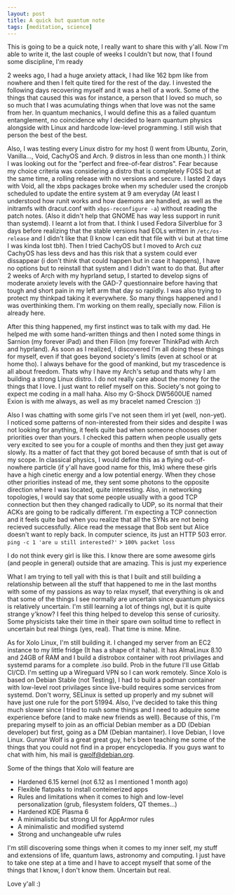 ```yaml
---
layout: post
title: A quick but quantum note 
tags: [meditation, science]
---
```


This is going to be a quick note, I really want to share this with y'all. Now I'm able to write it, the last couple of weeks I couldn't but now, that I found some discipline, I'm ready

2 weeks ago, I had a huge anxiety attack, I had like 162 bpm like from nowhere and then I felt quite tired for the rest of the day. I invested the following days recovering myself and
it was a hell of a work. Some of the things that caused this was for instance, a person that I loved so much, so so much that I was acumulating things when that love was not the same from her. In
quantum mechanics, I would define this as a failed quantum entanglement, no coincidence why I decided to learn quantum physics alongside with Linux and hardcode low-level programming. I still wish that person the best of the best. 

Also, I was testing every Linux distro for my host (I went from Ubuntu, Zorin, Vanilla..., Void, CachyOS and Arch. 9 distros in less than one month.) I think I was looking out for the "perfect and free-of-fear distros". Fear because
my choice criteria was considering a distro that is completely FOSS but at the same time, a rolling release with no versions and secure. I lasted 2 days with Void, all the xbps packages broke when my 
scheduler used the cronjob scheduled to update the entire system at 9 am everyday (At least I understood how runit works and how daemons are handled, as well as the initramfs with dracut.conf with ```xbps-reconfigure -a```) without reading the patch notes. (Also it didn't help that GNOME has way less support in runit than systemd). I learnt
a lot from that. I think I used Fedora Silverblue for 3 days before realizing that the stable versions had EOLs written in ```/etc/os-release``` and I didn't like that (I know I can edit that file with vi but at that time I was kinda lost tbh).
Then I tried CachyOS but I moved to Arch cuz CachyOS has less devs and has this risk that a system could ever dissappear (i don't think that could happen but in case it happens), I have no options but to reinstall that system and I didn't want to do that. But after 2 weeks of Arch with my hyprland
setup, I started to develop signs of moderate anxiety levels with the GAD-7 questionnaire before having that tough and short pain in my left arm that day so rapidly. I was also trying to protect my thinkpad taking it everywhere. So many things happened and I was overthinking them. I'm working on them really, specially now. Filion is already here. 

After this thing happened, my first instinct was to talk with my dad. He helped me with some hand-written things and then I noted some things in Sarnion (my forever iPad) and then Filion (my forever ThinkPad with Arch and hyprland). As soon as I realized, I discovered I'm all doing these things for myself, even if that goes beyond society's limits (even at school or at home tho). I always behave for the good of mankind, but my trascedence is all about freedom. Thats why I have my Arch's setup and thats why I am building a strong Linux distro. I do not really care about the money for the things that I love. I just want to relief myself on this. Society's not going to expect me coding in a mall haha. Also my G-Shock DW5600UE named Exion is with me always, as well as my bracelet named Crescion :))

Also I was chatting with some girls I've not seen them irl yet (well, non-yet). I noticed some patterns of non-interested from their sides and despite I was not looking for anything, it feels quite bad when someone chooses other priorities over than yours. I checked this pattern when people usually gets very excited to see you for a couple of months and then they just get away slowly. Its a matter of fact that they got bored because of smth that is out of my scope. In classical physics, I would define this as a flying out-of-nowhere particle (if y'all have good name for this, lmk)
where these girls have a high cinetic energy and a low potential energy. When they chose other priorities instead of me, they sent some photons to the opposite direction where I was located, quite interesting. Also, in networking topologies, I would say that some people usually with a good
TCP connection but then they changed radically to UDP, so its normal that their ACKs are going to be radically different. I'm expecting a TCP connection and it feels quite bad when you realize that all the SYNs are not being recieved successfully. Alice read the message that Bob sent but Alice doesn't want to reply back. In computer science, its just an HTTP 503 error. ```ping -c 1 'are u still interested?'``` > ```100% packet loss```

I do not think every girl is like this. I know there are some awesome girls (and people in general) outside that are amazing. This is just my experience

What I am trying to tell yall with this is that I built and still building a relationship between all the stuff that happened to me in the last months with some of my passions as way to relax myself, that everything is ok and that some of the things I see normally are uncertain since quantum physics is relatively uncertain. I'm still learning a lot
of things ngl, but it is quite strange y'know? I feel this thing helped to develop this sense of curiosity. Some physicists take their time in their spare own solitud time to reflect in uncertain but real things (yes, real). That time is mine. Mine. 

As for Xolo Linux, I'm still building it. I changed my server from an EC2 instance to my little fridge (It has a shape of it haha). It has AlmaLinux 8.10 and 24GB of RAM and I build a distrobox container with root privilages and systemd params for a complete .iso build. Prob in the future I'll use Gitlab CI/CD. I'm setting up a Wireguard VPN so I can work remotely. Since Xolo is based on Debian Stable (not Testing), I had to build a podman container with low-level root privilages since live-build requires some services from systemd. Don't worry, SELinux is setted up properly and my subnet will have just one rule for the port 51994. 
Also, I've decided to take this thing much slower since I tried to rush some things and I need to adquire some experience before (and to make new friends as well). Because of this, I'm preparing myself to join as an official Debian member as a DD (Debian developer) but first, going as a DM (Debian mantainer). I love Debian, I love Linux. Gunnar Wolf is a great great guy, he's been teaching me some of the things that you could not find in a proper encyclopedia. 
If you guys want to chat with him, his mail is gwolf@debian.org. 

Some of the things that Xolo will feature are
- Hardened 6.15 kernel (not 6.12 as I mentioned 1 month ago)
- Flexible flatpaks to install conteinerized apps
- Rules and limitations when it comes to high and low-level personalization (grub, filesystem folders, QT themes...)
- Hardened KDE Plasma 6
- A minimalistic but strong UI for AppArmor rules
- A minimalistic and modified systemd 
- Strong and unchangeable ufw rules

I'm still discovering some things when it comes to my inner self, my stuff and extensions of life, quantum laws, astronomy and computing. I just have to take one step at a time and I have to accept myself that some of the things that I know, I don't know them. Uncertain but real.

Love y'all :)
